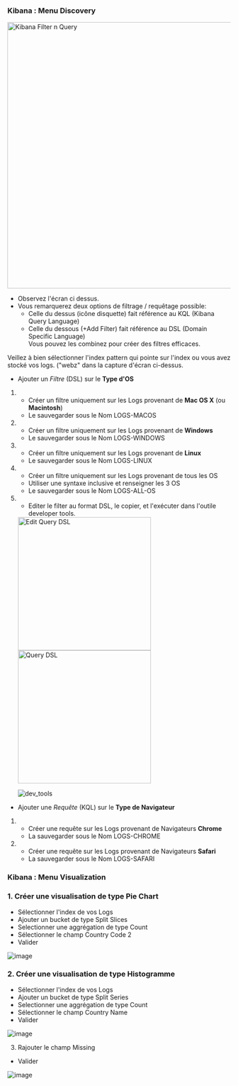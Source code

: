### Kibana : Menu Discovery 

<img width="600" alt="Kibana Filter n Query" src="https://user-images.githubusercontent.com/28993140/81235962-6824e380-8ffc-11ea-9ee7-0f61254a0ae3.png">

- Observez l'écran ci dessus. 
- Vous remarquerez deux options de filtrage / requêtage possible: 
   - Celle du dessus (icône disquette) fait référence au KQL (Kibana Query Language)<br>
   - Celle du dessous (+Add Filter) fait référence au DSL (Domain Specific Language)<br>
Vous pouvez les combinez pour créer des filtres efficaces.<br>

Veillez à bien sélectionner l'index pattern qui pointe sur l'index ou vous avez stocké vos logs. 
("webz" dans la capture d'écran ci-dessus.


- Ajouter un _Filtre_ (DSL) sur le **Type d'OS**

1.
    - Créer un filtre uniquement sur les Logs provenant de **Mac OS X** (ou **Macintosh**)
    - Le sauvegarder sous le Nom LOGS-MACOS
2.
    - Créer un filtre uniquement sur les Logs provenant de **Windows**
    - Le sauvegarder sous le Nom LOGS-WINDOWS
3.
    - Créer un filtre uniquement sur les Logs provenant de **Linux**
    - Le sauvegarder sous le Nom LOGS-LINUX
4.
    - Créer un filtre uniquement sur les Logs provenant de tous les OS
    - Utiliser une syntaxe inclusive et renseigner les 3 OS
    - Le sauvegarder sous le Nom LOGS-ALL-OS
5.
    - Editer le filter au format DSL, le copier, et l'exécuter dans l'outile developer tools.
    
    <img width="300" alt="Edit Query DSL" src="https://user-images.githubusercontent.com/28993140/81235884-43c90700-8ffc-11ea-9b18-0ecfc3807ecd.png">
    <br>
    <img width="300" alt="Query DSL" src="https://user-images.githubusercontent.com/28993140/81235845-314ecd80-8ffc-11ea-82d4-58c3d232fd81.png">
    
    ![dev_tools](https://user-images.githubusercontent.com/73080397/182134257-fd09270a-89a1-4c1e-a855-a66b747cb84a.png)

    
    
- Ajouter une _Requête_ (KQL) sur le **Type de Navigateur**
1. 
    - Créer une requête sur les Logs provenant de Navigateurs **Chrome**
    - La sauvegarder sous le Nom LOGS-CHROME
2. 
    - Créer une requête sur les Logs provenant de Navigateurs **Safari**
    - La sauvegarder sous le Nom LOGS-SAFARI
  
  
### Kibana : Menu Visualization

### 1. Créer une visualisation de type **Pie Chart**
  - Sélectionner l'index de vos Logs
  - Ajouter un bucket de type Split Slices
  - Selectionner une aggrégation de type Count
  - Sélectionner le champ Country Code 2
  - Valider
  
![image](https://user-images.githubusercontent.com/123748165/230745130-ec69376b-73fa-49fa-87cb-bae96b6da8a0.png)

### 2. Créer une visualisation de type **Histogramme**
  - Sélectionner l'index de vos Logs
  - Ajouter un bucket de type Split Series
  - Selectionner une aggrégation de type Count
  - Sélectionner le champ Country Name
  - Valider
  
![image](https://user-images.githubusercontent.com/123748165/230745335-645be9d1-c3ad-47f1-b9b6-530cc6ca39e0.png)
  
3. Rajouter le champ Missing 
  - Valider
  
![image](https://user-images.githubusercontent.com/123748165/230745919-6fdb21e0-c2b1-4266-a677-f39ebf146c84.png)

